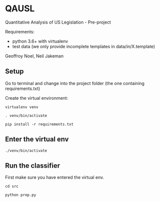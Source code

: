 # QAUSL
Quantitative Analysis of US Legislation - Pre-project

Requirements:
* python 3.6+ with virtualenv
* test data (we only provide incomplete templates in data/in/X.template)

Geoffroy Noel, Neil Jakeman

## Setup

Go to terminal and change into the project folder (the one containing requirements.txt)

Create the virtual environment:

`virtualenv venv`

`. venv/bin/activate`

`pip install -r requirements.txt`

## Enter the virtual env

`./venv/bin/activate`

## Run the classifier

First make sure you have entered the virtual env.

`cd src`

`python prep.py`
